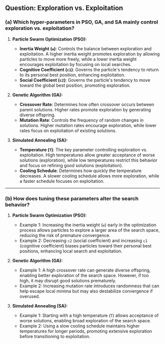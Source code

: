 ## Question: Exploration vs. Exploitation

### (a) Which hyper-parameters in PSO, GA, and SA mainly control exploration vs. exploitation?

1. **Particle Swarm Optimization (PSO):**
   - **Inertia Weight (`w`)**: Controls the balance between exploration and exploitation. A higher inertia weight promotes exploration by allowing particles to move more freely, while a lower inertia weight encourages exploitation by focusing on local searches.
   - **Cognitive Coefficient (`c1`)**: Governs the particle's tendency to return to its personal best position, enhancing exploitation.
   - **Social Coefficient (`c2`)**: Governs the particle's tendency to move toward the global best position, promoting exploration.

2. **Genetic Algorithm (GA):**
   - **Crossover Rate**: Determines how often crossover occurs between parent solutions. Higher rates promote exploration by generating diverse offspring.
   - **Mutation Rate**: Controls the frequency of random changes in solutions. Higher mutation rates encourage exploration, while lower rates focus on exploitation of existing solutions.

3. **Simulated Annealing (SA):**
   - **Temperature (`T`)**: The key parameter controlling exploration vs. exploitation. High temperatures allow greater acceptance of worse solutions (exploration), while low temperatures restrict this behavior and focus on refining good solutions (exploitation).
   - **Cooling Schedule**: Determines how quickly the temperature decreases. A slower cooling schedule allows more exploration, while a faster schedule focuses on exploitation.

---

### (b) How does tuning these parameters alter the search behavior?

1. **Particle Swarm Optimization (PSO):**
   - Example 1: Increasing the inertia weight (`w`) early in the optimization process allows particles to explore a larger area of the search space, reducing the risk of premature convergence.
   - Example 2: Decreasing `c2` (social coefficient) and increasing `c1` (cognitive coefficient) biases particles toward their personal best positions, enhancing local search and exploitation.

2. **Genetic Algorithm (GA):**
   - Example 1: A high crossover rate can generate diverse offspring, enabling better exploration of the search space. However, if too high, it may disrupt good solutions prematurely.
   - Example 2: Increasing mutation rate introduces randomness that can help escape local minima but may also destabilize convergence if overused.

3. **Simulated Annealing (SA):**
   - Example 1: Starting with a high temperature (`T`) allows acceptance of worse solutions, enabling broad exploration of the search space.
   - Example 2: Using a slow cooling schedule maintains higher temperatures for longer periods, promoting extensive exploration before transitioning to exploitation.
